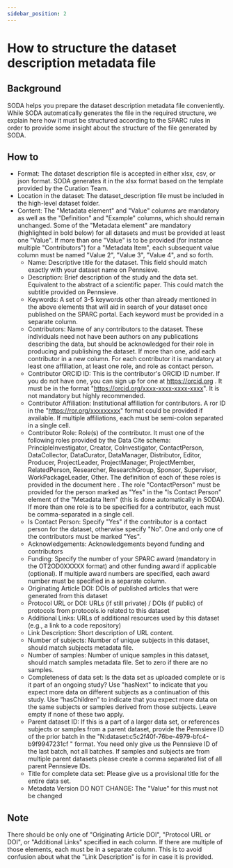 ```yaml
---
sidebar_position: 2
---
```


# How to structure the dataset description metadata file

## Background

SODA helps you prepare the dataset description metadata file conveniently. While SODA automatically generates the file in the required structure, we explain here how it must be structured according to the SPARC rules in order to provide some insight about the structure of the file generated by SODA.

## How to

- Format: The dataset description file is accepted in either xlsx, csv, or json format. SODA generates it in the xlsx format based on the template provided by the Curation Team.
- Location in the dataset: The dataset_description file must be included in the high-level dataset folder.
- Content: The "Metadata element" and "Value" columns are mandatory as well as the "Definition" and "Example" columns, which should remain unchanged. Some of the "Metadata element" are mandatory (highlighted in bold below) for all datasets and must be provided at least one "Value". If more than one "Value" is to be provided (for instance multiple "Contributors") for a "Metadata Item", each subsequent value column must be named "Value 2", "Value 3", "Value 4", and so forth.
  - Name: Descriptive title for the dataset. This field should match exactly with your dataset name on Pennsieve.
  - Description: Brief description of the study and the data set. Equivalent to the abstract of a scientific paper. This could match the subtitle provided on Pennsieve.
  - Keywords: A set of 3-5 keywords other than already mentioned in the above elements that will aid in search of your dataset once published on the SPARC portal. Each keyword must be provided in a separate column.
  - Contributors: Name of any contributors to the dataset. These individuals need not have been authors on any publications describing the data, but should be acknowledged for their role in producing and publishing the dataset. If more than one, add each contributor in a new column. For each contributor it is mandatory at least one affiliation, at least one role, and role as contact person.
  - Contributor ORCID ID: This is the contributor's ORCID ID number. If you do not have one, you can sign up for one at https://orcid.org . It must be in the format "https://orcid.org/xxxx-xxxx-xxxx-xxxx". It is not mandatory but highly recommended.
  - Contributor Affiliation: Institutional affiliation for contributors. A ror ID in the "https://ror.org/xxxxxxxxx" format could be provided if available. If multiple affiliations, each must be semi-colon separated in a single cell.
  - Contributor Role: Role(s) of the contributor. It must one of the following roles provided by the Data Cite schema: PrincipleInvestigator, Creator, CoInvestigator, ContactPerson, DataCollector, DataCurator, DataManager, Distributor, Editor, Producer, ProjectLeader, ProjectManager, ProjectMember, RelatedPerson, Researcher, ResearchGroup, Sponsor, Supervisor, WorkPackageLeader, Other. The definition of each of these roles is provided in the document here . The role "ContactPerson" must be provided for the person marked as "Yes" in the "Is Contact Person" element of the "Metadata Item" (this is done automatically in SODA). If more than one role is to be specified for a contributor, each must be comma-separated in a single cell.
  - Is Contact Person: Specify "Yes" if the contributor is a contact person for the dataset, otherwise specify "No". One and only one of the contributors must be marked "Yes".
  - Acknowledgements: Acknowledgements beyond funding and contributors
  - Funding: Specify the number of your SPARC award (mandatory in the OT2OD0XXXXX format) and other funding award if applicable (optional). If multiple award numbers are specified, each award number must be specified in a separate column.
  - Originating Article DOI: DOIs of published articles that were generated from this dataset
  - Protocol URL or DOI: URLs (if still private) / DOIs (if public) of protocols from protocols.io related to this dataset
  - Additional Links: URLs of additional resources used by this dataset (e.g., a link to a code repository)
  - Link Description: Short description of URL content.
  - Number of subjects: Number of unique subjects in this dataset, should match subjects metadata file.
  - Number of samples: Number of unique samples in this dataset, should match samples metadata file. Set to zero if there are no samples.
  - Completeness of data set: Is the data set as uploaded complete or is it part of an ongoing study? Use "hasNext" to indicate that you expect more data on different subjects as a continuation of this study. Use “hasChildren” to indicate that you expect more data on the same subjects or samples derived from those subjects. Leave empty if none of these two apply.
  - Parent dataset ID: If this is a part of a larger data set, or references subjects or samples from a parent dataset, provide the Pennsieve ID of the prior batch in the "N:dataset:c5c2f40f-76be-4979-bfc4-b9f9947231cf " format. You need only give us the Pennsieve ID of the last batch, not all batches. If samples and subjects are from multiple parent datasets please create a comma separated list of all parent Pennsieve IDs.
  - Title for complete data set: Please give us a provisional title for the entire data set.
  - Metadata Version DO NOT CHANGE: The "Value" for this must not be changed

## Note

There should be only one of "Originating Article DOI", "Protocol URL or DOI", or "Additional Links" specified in each column. If there are multiple of those elements, each must be in a separate column. This is to avoid confusion about what the "Link Description" is for in case it is provided.
